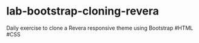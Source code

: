# lab-bootstrap-cloning-revera
Daily exercise to clone a Revera responsive theme using Bootstrap #HTML #CSS
